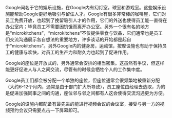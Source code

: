 Google闻名于它的娱乐设施，在Google内有幻灯室，球室和游戏室。这些娱乐设施能帮助Google更好地吸引与留住人才。Google有很多非常棒的咖啡屋，它们对员工免费开放，也起到了挽留吸引人才的作用，它们的外送也使得员工能一直待在办公室内；毕竟员工不需要因饥饿而离开办公室。另外一个很有名的地方是“microkitchens”，“microkitchens”不仅提供零食与饮品，它们通常也是员工们交流沟通展示各自想法的重要地方，许多谈话的开始都是起自于“microkitchens”。另外Google内的健身房，运动馆，按摩设施也有助于保持员工的健康与欢快，对员工的生产力和耐久力也起到了促进作用。


Google的座位是开放式的，另外通常会安排的相当密集。这虽然有争议，但这样能更好促进人与人之间交流，尽管有的时候会牺牲个人的工作集中度。


Google员工们都会被分配一个单独的座位，但座位通常会很频繁地被重新分配（大约6-12个月内，通常是由于部门扩大所导致），员工座位由经理去选取，为的是促进加强同事之间的沟通，座位邻与邻之间都有人这会使得交流沟通更为方便。


Google的设施内都配备有最先进的能进行视频会议的会议室，接受与另一方的视频预约会议只需要点击一下屏幕即可。
